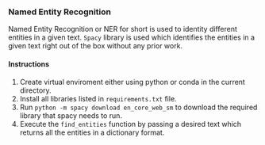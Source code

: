 ### Named Entity Recognition

Named Entity Recognition or NER for short is used to identity different entities in a given text. `Spacy` library is used which identifies the entities in a given text right out of the box without any prior work.

#### Instructions

1. Create virtual enviroment either using python or conda in the current directory.
2. Install all libraries listed in `requirements.txt` file.
3. Run `python -m spacy download en_core_web_sm` to download the required library that spacy needs to run.
4. Execute the `find_entities` function by passing a desired text which returns all the entities in a dictionary format.
